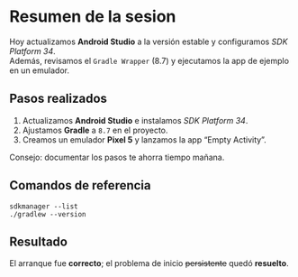 # Resumen de la sesion

Hoy actualizamos **Android Studio** a la versión estable y configuramos *SDK Platform 34*.  
Además, revisamos el <code>Gradle Wrapper</code> (8.7) y ejecutamos la app de ejemplo en un emulador.
## Pasos realizados

1. Actualizamos **Android Studio** e instalamos *SDK Platform 34*.  
2. Ajustamos **Gradle** a <code>8.7</code> en el proyecto.  
3. Creamos un emulador **Pixel 5** y lanzamos la app “Empty Activity”.

Consejo: documentar los pasos te ahorra tiempo mañana.

## Comandos de referencia
````
sdkmanager --list  
./gradlew --version
````

## Resultado
El arranque fue **correcto**; el problema de inicio  ~~persistente~~ quedó **resuelto**.